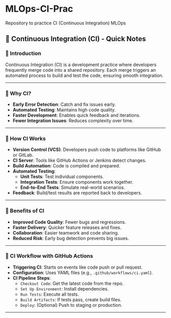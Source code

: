# MLOps-CI-Prac
Repository to practice CI (Continuous Integration) MLOps

## 📘 Continuous Integration (CI) - Quick Notes

### 🔹 Introduction  
Continuous Integration (CI) is a development practice where developers frequently merge code into a shared repository. Each merge triggers an automated process to build and test the code, ensuring smooth integration.

---

### 🔹 Why CI?  
- **Early Error Detection**: Catch and fix issues early.  
- **Automated Testing**: Maintains high code quality.  
- **Faster Development**: Enables quick feedback and iterations.  
- **Fewer Integration Issues**: Reduces complexity over time.

---

### 🔹 How CI Works  
- **Version Control (VCS)**: Developers push code to platforms like GitHub or GitLab.  
- **CI Server**: Tools like GitHub Actions or Jenkins detect changes.  
- **Build Automation**: Code is compiled and prepared.  
- **Automated Testing**:
  - **Unit Tests**: Test individual components.
  - **Integration Tests**: Ensure components work together.
  - **End-to-End Tests**: Simulate real-world scenarios.
- **Feedback**: Build/test results are reported back to developers.

---

### 🔹 Benefits of CI  
- **Improved Code Quality**: Fewer bugs and regressions.  
- **Faster Delivery**: Quicker feature releases and fixes.  
- **Collaboration**: Easier teamwork and code sharing.  
- **Reduced Risk**: Early bug detection prevents big issues.

---

### 🔹 CI Workflow with GitHub Actions  
- **Triggering CI**: Starts on events like code push or pull request.  
- **Configuration**: Uses YAML files (e.g., `.github/workflows/ci.yaml`).  
- **CI Pipeline Steps**:
  - `Checkout Code`: Get the latest code from the repo.
  - `Set Up Environment`: Install dependencies.
  - `Run Tests`: Execute all tests.
  - `Build Artifacts`: If tests pass, create build files.
  - `Deploy`: (Optional) Push to staging or production.

---
